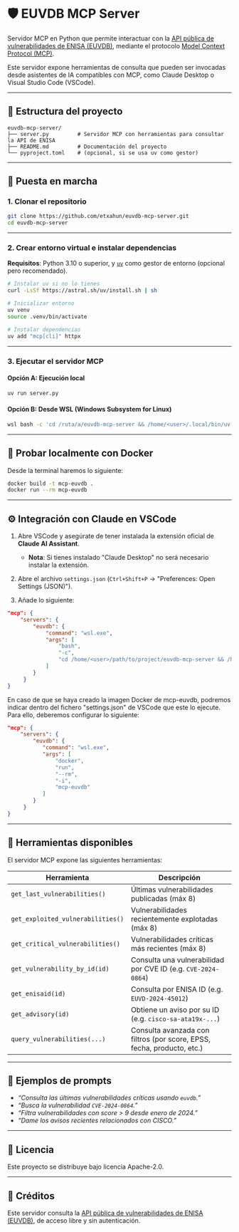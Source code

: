 # 🛡️ EUVDB MCP Server

Servidor MCP en Python que permite interactuar con la [API pública de vulnerabilidades de ENISA (EUVDB)](https://euvd.enisa.europa.eu/), mediante el protocolo [Model Context Protocol (MCP)](https://modelcontextprotocol.io/).

Este servidor expone herramientas de consulta que pueden ser invocadas desde asistentes de IA compatibles con MCP, como Claude Desktop o Visual Studio Code (VSCode).

---

## 📁 Estructura del proyecto

```
euvdb-mcp-server/
├── server.py         # Servidor MCP con herramientas para consultar la API de ENISA
├── README.md         # Documentación del proyecto
└── pyproject.toml    # (opcional, si se usa uv como gestor)
```

---

## 🚀 Puesta en marcha

### 1. Clonar el repositorio

```bash
git clone https://github.com/etxahun/euvdb-mcp-server.git
cd euvdb-mcp-server
```

---

### 2. Crear entorno virtual e instalar dependencias

**Requisitos**: Python 3.10 o superior, y [`uv`](https://github.com/astral-sh/uv) como gestor de entorno (opcional pero recomendado).

```bash
# Instalar uv si no lo tienes
curl -LsSf https://astral.sh/uv/install.sh | sh

# Inicializar entorno
uv venv
source .venv/bin/activate

# Instalar dependencias
uv add "mcp[cli]" httpx
```

---

### 3. Ejecutar el servidor MCP

#### Opción A: Ejecución local

```bash
uv run server.py
```

#### Opción B: Desde WSL (Windows Subsystem for Linux)

```bash
wsl bash -c 'cd /ruta/a/euvdb-mcp-server && /home/<user>/.local/bin/uv run server.py'
```

---

## 🧪 Probar localmente con Docker

Desde la terminal haremos lo siguiente:

```bash
docker build -t mcp-euvdb .
docker run --rm mcp-euvdb
```

---

## ⚙️ Integración con Claude en VSCode

1. Abre VSCode y asegúrate de tener instalada la extensión oficial de **Claude AI Assistant**.

   * **Nota**:  Si tienes instalado "Claude Desktop" no será necesario instalar la extensión. 
   
2. Abre el archivo `settings.json` (`Ctrl+Shift+P` → "Preferences: Open Settings (JSON)").
3. Añade lo siguiente:

```json
"mcp": {
    "servers": {
        "euvdb": {
            "command": "wsl.exe",
            "args": [
                "bash",
                "-c",
                "cd /home/<user>/path/to/project/euvdb-mcp-server && /home/<user>/.local/bin/uv run server.py"
            ]
        }
     }
}
```

En caso de que se haya creado la imagen Docker de mcp-euvdb, podremos indicar dentro del fichero "settings.json" de VSCode que este lo ejecute. Para ello, deberemos configurar lo siguiente:

```json
"mcp": {
    "servers": {
        "euvdb": {
           "command": "wsl.exe",
           "args": [
               "docker",
               "run",
               "--rm",
               "-i",
               "mcp-euvdb"
           ]
        }
     }
}
```

---

## 🧪 Herramientas disponibles

El servidor MCP expone las siguientes herramientas:

| Herramienta                      | Descripción                                                                 |
|----------------------------------|-----------------------------------------------------------------------------|
| `get_last_vulnerabilities()`     | Últimas vulnerabilidades publicadas (máx 8)                                |
| `get_exploited_vulnerabilities()`| Vulnerabilidades recientemente explotadas (máx 8)                          |
| `get_critical_vulnerabilities()` | Vulnerabilidades críticas más recientes (máx 8)                            |
| `get_vulnerability_by_id(id)`    | Consulta una vulnerabilidad por CVE ID (e.g. `CVE-2024-0864`)              |
| `get_enisaid(id)`                | Consulta por ENISA ID (e.g. `EUVD-2024-45012`)                              |
| `get_advisory(id)`               | Obtiene un aviso por su ID (e.g. `cisco-sa-ata19x-...`)                     |
| `query_vulnerabilities(...)`     | Consulta avanzada con filtros (por score, EPSS, fecha, producto, etc.)     |

---

## 💬 Ejemplos de prompts

- *“Consulta las últimas vulnerabilidades críticas usando `euvdb`.”*
- *“Busca la vulnerabilidad `CVE-2024-0864`.”*
- *“Filtra vulnerabilidades con score > 9 desde enero de 2024.”*
- *“Dame los avisos recientes relacionados con CISCO.”*

---

## 📄 Licencia

Este proyecto se distribuye bajo licencia Apache-2.0.

---

## 🤝 Créditos

Este servidor consulta la [API pública de vulnerabilidades de ENISA (EUVDB)](https://euvd.enisa.europa.eu/), de acceso libre y sin autenticación.
